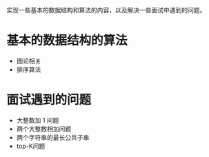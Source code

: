 实现一些基本的数据结构和算法的内容，以及解决一些面试中遇到的问题。

# 基本的数据结构的算法

- 图论相关
- 排序算法

# 面试遇到的问题

- 大整数加 1 问题
- 两个大整数相加问题
- 两个字符串的最长公共子串
- top-K问题
